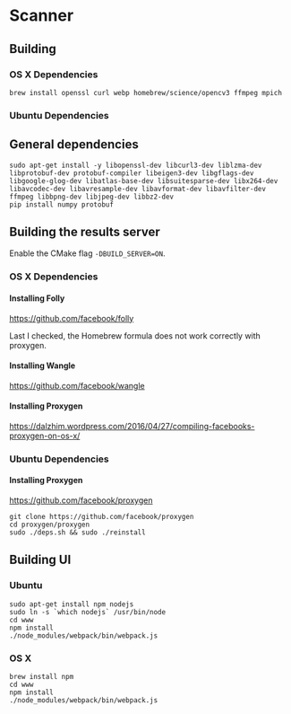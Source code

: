 # Scanner

## Building

### OS X Dependencies
```
brew install openssl curl webp homebrew/science/opencv3 ffmpeg mpich
```
### Ubuntu Dependencies

## General dependencies

```
sudo apt-get install -y libopenssl-dev libcurl3-dev liblzma-dev libprotobuf-dev protobuf-compiler libeigen3-dev libgflags-dev libgoogle-glog-dev libatlas-base-dev libsuitesparse-dev libx264-dev libavcodec-dev libavresample-dev libavformat-dev libavfilter-dev ffmpeg libbpng-dev libjpeg-dev libbz2-dev
pip install numpy protobuf
```

## Building the results server
Enable the CMake flag `-DBUILD_SERVER=ON`.

### OS X Dependencies
#### Installing Folly
https://github.com/facebook/folly

Last I checked, the Homebrew formula does not work correctly with proxygen.
#### Installing Wangle
https://github.com/facebook/wangle
#### Installing Proxygen
https://dalzhim.wordpress.com/2016/04/27/compiling-facebooks-proxygen-on-os-x/

### Ubuntu Dependencies

#### Installing Proxygen
https://github.com/facebook/proxygen
```
git clone https://github.com/facebook/proxygen
cd proxygen/proxygen
sudo ./deps.sh && sudo ./reinstall
```

## Building UI

### Ubuntu
```
sudo apt-get install npm nodejs
sudo ln -s `which nodejs` /usr/bin/node
cd www
npm install
./node_modules/webpack/bin/webpack.js
```

### OS X
```
brew install npm
cd www
npm install
./node_modules/webpack/bin/webpack.js
```
